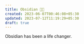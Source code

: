 ```yaml
---
title: Obsidian 🤘🏼
created: 2023-06-07T00:46:08+05:30
updated: 2023-07-12T11:19:29+05:30
draft: true
---
```


Obsidian has been a life changer. 
